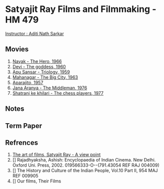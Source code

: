 # Satyajit Ray Films and Filmmaking - HM 479
[Instructor : Aditi Nath Sarkar](http://www.der.org/films/filmmakers/aditi-nath-sarkar.html)

## Movies
1. [Nayak - The Hero, 1966](https://www.youtube.com/watch?v=pK5hvo8xws0)
2. [Devi - The goddess, 1960](https://www.youtube.com/watch?v=FCag84Fi1_8)
3. [Apu Sansar - Triology, 1959](https://www.youtube.com/watch?v=lHCc2LVGNWQ)
4. [Mahanagar - The Big City, 1963](https://www.youtube.com/watch?v=u9l0bEuDE24&list=PLgne1fsz4kz38mgOipDFwAYz4Vv44TB8D&index=1)
5. [Aparajito, 1957](https://www.youtube.com/watch?v=ncDVUW4GrWY)
6. [Jana Aranya - The Middleman, 1976](https://www.youtube.com/watch?v=cWrXERdiIaE)
7. [Shatranj ke khilari - The chess players, 1977](https://www.youtube.com/watch?v=-fScx31J9pk)

## Notes

## Term Paper

## Refrences
1. [The art of films, Satyajit Ray - A view point](https://www.youtube.com/watch?v=6RcBf-r80OU)
2. [] Rajadhyaksha, Ashish: Encyclopaedia of Indian Cinema. New Delhi. Oxford Uni. Press, 2002. 019566333-O--(791.43054 REF RAJ 004009)
3. [] The History and Culture of the Indian People, Vol.10 Part II, 954 MAJ REF 009905
4. [] Our films, Their Films
